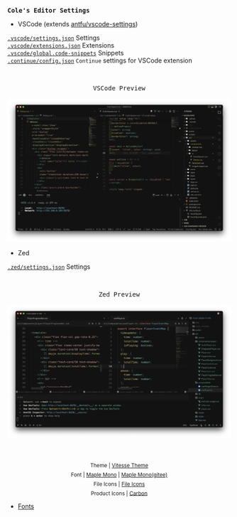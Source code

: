 <samp><b>Cole's Editor Settings</b></samp>

- VSCode (extends [antfu/vscode-settings](https://github.com/antfu/vscode-settings))

[`.vscode/settings.json`](.vscode/settings.json) Settings<br>
[`.vscode/extensions.json`](.vscode/extensions.json) Extensions<br>
[`.vscode/global.code-snippets`](.vscode/global.code-snippets) Snippets<br>
[`.continue/config.json`](.continue/config.json) `Continue` settings for VSCode extension<br>

<br>
<p align="center">
  <samp>VSCode Preview</samp><br><br>
  <img src="./vscode-preview.png">
</p>

- Zed

[`.zed/settings.json`](.zed/settings.json) Settings<br>

<br>
<p align="center">
  <samp>Zed Preview</samp><br><br>
  <img src="./zed-preview.png">
</p>

<br>
<p align="center">
    <sub>
      Theme | <a href="https://github.com/antfu/vscode-theme-vitesse">Vitesse Theme</a><br>
      Font | <a href="https://github.com/subframe7536/Maple-font">Maple Mono</a> | <a href="https://gitee.com/subframe7536">Maple Mono(gitee)</a><br>
      File Icons | <a href="https://marketplace.visualstudio.com/items?itemName=file-icons.file-icons">File Icons</a><br>
      Product Icons | <a href="https://github.com/antfu/vscode-icons-carbon">Carbon</a>
    </sub>
</p>

- [Fonts](./font)
